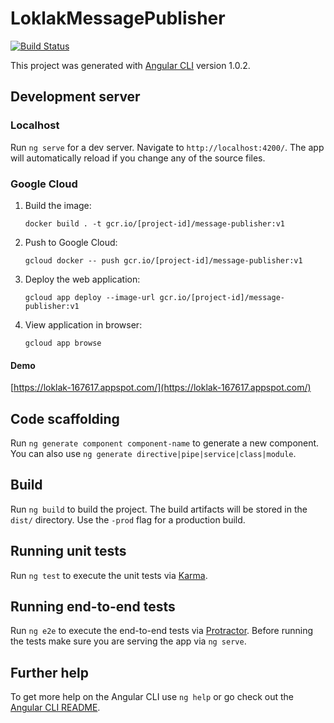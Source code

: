# LoklakMessagePublisher
[![Build Status](https://travis-ci.org/SarishiNoHara/messge-publisher.svg?branch=master)](https://travis-ci.org/SarishiNoHara/messge-publisher)

This project was generated with [Angular CLI](https://github.com/angular/ngular-cli) version 1.0.2.

## Development server
### Localhost
Run `ng serve` for a dev server. Navigate to `http://localhost:4200/`. The app will automatically reload if you change any of the source files.

### Google Cloud

1. Build the image:

    `docker build . -t gcr.io/[project-id]/message-publisher:v1`

2. Push to Google Cloud:

    `gcloud docker -- push gcr.io/[project-id]/message-publisher:v1`

3. Deploy the web application:

    `gcloud app deploy --image-url gcr.io/[project-id]/message-publisher:v1`

4. View application in browser:

    `gcloud app browse`
#### Demo
[https://loklak-167617.appspot.com/](https://loklak-167617.appspot.com/)


## Code scaffolding

Run `ng generate component component-name` to generate a new component. You can also use `ng generate directive|pipe|service|class|module`.

## Build

Run `ng build` to build the project. The build artifacts will be stored in the `dist/` directory. Use the `-prod` flag for a production build.

## Running unit tests

Run `ng test` to execute the unit tests via [Karma](https://karma-runner.github.io).

## Running end-to-end tests

Run `ng e2e` to execute the end-to-end tests via [Protractor](http://www.protractortest.org/).
Before running the tests make sure you are serving the app via `ng serve`.

## Further help

To get more help on the Angular CLI use `ng help` or go check out the [Angular CLI README](https://github.com/angular/angular-cli/blob/master/README.md).
